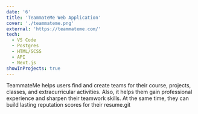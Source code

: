 ```yaml
---
date: '6'
title: 'TeammateMe Web Application'
cover: './teammateme.png'
external: 'https://teammateme.com/'
tech:
  - VS Code
  - Postgres
  - HTML/SCSS
  - API
  - Next.js
showInProjects: true
---
```


TeammateMe helps users find and create teams for their course, projects, classes, and extracurricular activities. Also, it helps them gain professional experience and sharpen their teamwork skills. At the same time, they can build lasting reputation scores for their resume.git
